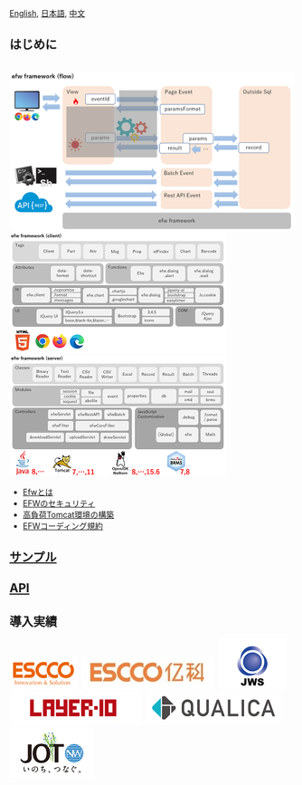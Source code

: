 [English](README.md), [日本語](README_J.md), [中文](README_C.md)

## はじめに

&nbsp;&nbsp;&nbsp;&nbsp;&nbsp;&nbsp;&nbsp;&nbsp;&nbsp;&nbsp;&nbsp;&nbsp;&nbsp;&nbsp;&nbsp;&nbsp;&nbsp;&nbsp;
[![Efw Flow](./docs/img/efw_flow.png)](./docs/img/efw_flow_org.png)<br>
[![Efw Client](./docs/img/efw_client.png)](./docs/img/efw_client_org.png)
[![Efw Server](./docs/img/efw_server.png)](./docs/img/efw_server_org.png)

* [Efwとは](https://efwgrp.github.io/efw4.X/index_j.html)
* [EFWのセキュリティ](https://efwgrp.github.io/efw4.X/security_j.html)
* [高負荷Tomcat環境の構築](https://efwgrp.github.io/efw4.X/highload_j.html)
* [EFWコーディング規約](https://qiita.com/Victory963/items/ec028606e382a1d3a174)

## [サンプル](https://efwgrp.github.io/efw4.X/samples_j.html)

## [API](https://efwgrp.github.io/efw4.X/j/api.html)

## 導入実績

[![ESCCO](docs/img/logos/escco.png)](https://www.escco.co.jp) 
[![YIKE](docs/img/logos/yike.jpg)](https://www.escco.com.cn) 
[![JWTS](docs/img/logos/jwts.png)](https://www.jwts.co.jp) 
[![LAYER10](docs/img/logos/layer10.png)](http://www.layer10.jp/) 
[![QUALICA](docs/img/logos/qualica.png)](https://www.qualica.co.jp/) 
[![JOT](docs/img/logos/jot.png)](https://www.jotnw.or.jp/)
